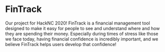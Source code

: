 # FinTrack
Our project for HackNC 2020!
FinTrack is a financial management tool
designed to make it easy for people to see and
understand where and how they are spending their money.
Especially during times of stress like those we face today,
having financial confidence is incredibly important,
and we believe FinTrack helps users develop that
confidence!
